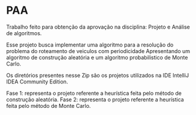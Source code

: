 # PAA
Trabalho feito para obtenção da aprovação na disciplina: Projeto e Análise de algoritmos.

Esse projeto busca implementar uma algoritmo para a resolução do problema do roteamento de veiculos com periodicidade
Apresentando um algoritmo de construção aleatória e um algoritmo probabilistico de Monte Carlo.

Os diretórios presentes nesse Zip são os projetos utilizados na IDE IntelliJ IDEA Community Edition.

Fase 1: representa o projeto referente a heurística feita pelo método de construção aleatória.
Fase 2: representa o projeto referente a heurística feita pelo método de Monte Carlo.
